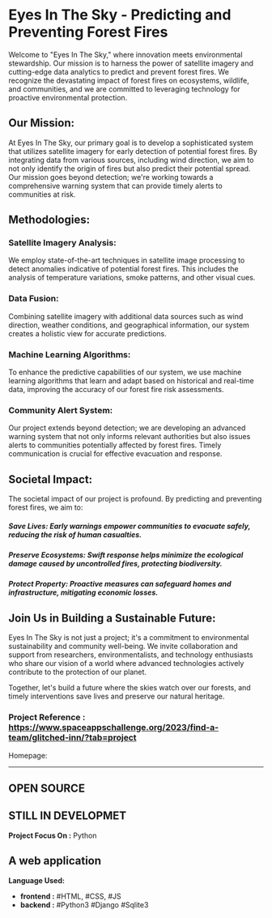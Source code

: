 # Eyes In The Sky - Predicting and Preventing Forest Fires
Welcome to "Eyes In The Sky," where innovation meets environmental stewardship. Our mission is to harness the power of satellite imagery and cutting-edge data analytics to predict and prevent forest fires. We recognize the devastating impact of forest fires on ecosystems, wildlife, and communities, and we are committed to leveraging technology for proactive environmental protection.

## Our Mission:
At Eyes In The Sky, our primary goal is to develop a sophisticated system that utilizes satellite imagery for early detection of potential forest fires. By integrating data from various sources, including wind direction, we aim to not only identify the origin of fires but also predict their potential spread. Our mission goes beyond detection; we're working towards a comprehensive warning system that can provide timely alerts to communities at risk.

## Methodologies:

### Satellite Imagery Analysis:
We employ state-of-the-art techniques in satellite image processing to detect anomalies indicative of potential forest fires. This includes the analysis of temperature variations, smoke patterns, and other visual cues.

### Data Fusion:
Combining satellite imagery with additional data sources such as wind direction, weather conditions, and geographical information, our system creates a holistic view for accurate predictions.

### Machine Learning Algorithms:
To enhance the predictive capabilities of our system, we use machine learning algorithms that learn and adapt based on historical and real-time data, improving the accuracy of our forest fire risk assessments.

### Community Alert System:
Our project extends beyond detection; we are developing an advanced warning system that not only informs relevant authorities but also issues alerts to communities potentially affected by forest fires. Timely communication is crucial for effective evacuation and response.

## Societal Impact:
The societal impact of our project is profound. By predicting and preventing forest fires, we aim to:

<h5> Save Lives: Early warnings empower communities to evacuate safely, reducing the risk of human casualties.</h5>
<h5> Preserve Ecosystems: Swift response helps minimize the ecological damage caused by uncontrolled fires, protecting biodiversity.</h5>
<h5> Protect Property: Proactive measures can safeguard homes and infrastructure, mitigating economic losses.</h5>

## Join Us in Building a Sustainable Future:
Eyes In The Sky is not just a project; it's a commitment to environmental sustainability and community well-being. We invite collaboration and support from researchers, environmentalists, and technology enthusiasts who share our vision of a world where advanced technologies actively contribute to the protection of our planet.

Together, let's build a future where the skies watch over our forests, and timely interventions save lives and preserve our natural heritage.

### Project Reference : https://www.spaceappschallenge.org/2023/find-a-team/glitched-inn/?tab=project


Homepage:<br>

-----------------------------------------------
OPEN SOURCE
-----------------------------------------------
STILL IN DEVELOPMET
-----------------------------------------------
__Project Focus On :__ Python<br>
## A web application

__Language Used:__
 + __frontend :__ #HTML, #CSS, #JS
 + __backend :__ #Python3 #Django #Sqlite3
